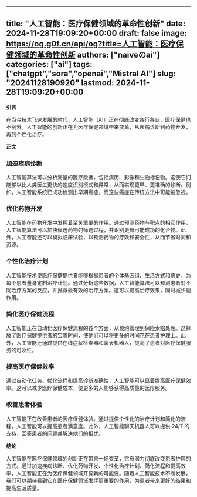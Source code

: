 
---
title: "人工智能：医疗保健领域的革命性创新"
date: 2024-11-28T19:09:20+00:00
draft: false
image: https://og.g0f.cn/api/og?title=人工智能：医疗保健领域的革命性创新
authors: ["naiveのai"]
categories: ["ai"]
tags: ["chatgpt","sora","openai","Mistral AI"]
slug: "20241128190920"
lastmod: 2024-11-28T19:09:20+00:00
---
**引言**

在当今技术飞速发展的时代，人工智能（AI）正在彻底改变各行各业，医疗保健也不例外。人工智能的创新正在为医疗保健领域带来变革，从疾病诊断到药物开发，再到个性化治疗。

**正文**

### 加速疾病诊断

人工智能算法可以分析海量的医疗数据，包括病历、影像和生物标记物。这使它们能够以比人类医生更快的速度识别模式和异常，从而实现更早、更准确的诊断。例如，人工智能系统已成功检测出早期癌症，而这些癌症在传统方法中可能被忽视。

### 优化药物开发

人工智能在药物开发中发挥着至关重要的作用。通过预测药物与靶点的相互作用，人工智能算法可以加快候选药物的筛选过程，并识别更有可能成功的化合物。此外，人工智能还可以模拟临床试验，以预测药物的疗效和安全性，从而节省时间和资源。

### 个性化治疗计划

人工智能技术使医疗保健提供者能够根据患者的个体基因组、生活方式和病史，为每个患者量身定制治疗计划。通过分析这些数据，人工智能算法可以预测患者对不同治疗方案的反应，并推荐最有效的治疗方案。这可以提高治疗效果，同时减少副作用。

### 简化医疗保健流程

人工智能正在自动化医疗保健流程的各个方面，从预约管理到保险索赔处理。这释放了医疗保健提供者的宝贵时间，使他们可以将更多的时间花在患者护理上。此外，人工智能还通过提供在线症状检查器和聊天机器人，提高了患者对医疗保健服务的可及性。

### 提高医疗保健效率

通过自动化任务、优化流程和提高诊断准确性，人工智能可以显着提高医疗保健效率。这可以减少医疗保健成本，使更多的人能够获得高质量的医疗服务。

### 改善患者体验

人工智能正在改善患者的医疗保健体验。通过提供个性化的治疗计划和简化的流程，人工智能可以提高患者满意度。此外，人工智能聊天机器人可以提供 24/7 的支持，回答患者的问题并解决他们的担忧。

**结论**

人工智能在医疗保健领域的创新正在带来一场变革，它有潜力彻底改变患者护理的方式。通过加速疾病诊断、优化药物开发、个性化治疗计划、简化流程和提高效率，人工智能正在为医疗保健领域开辟新的可能性。随着人工智能技术不断发展，我们可以期待看到它在医疗保健领域发挥更重要的作用，为患者带来更好的结果和提高生活质量。